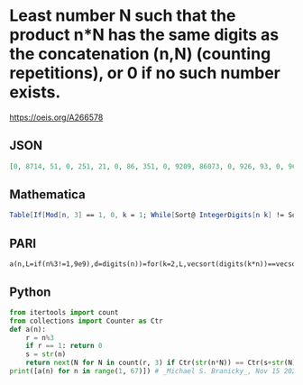 # Least number N such that the product n\*N has the same digits as the concatenation \(n,N\) \(counting repetitions\), or 0 if no such number exists\.
https://oeis.org/A266578
## JSON
```JSON
[0, 8714, 51, 0, 251, 21, 0, 86, 351, 0, 9209, 86073, 0, 926, 93, 0, 9635, 6012, 0, 8714, 6, 0, 9017, 651, 0, 401, 81, 0, 3701, 51, 0, 926, 40611, 0, 41, 936, 0, 3251, 6882, 0, 35, 678, 0, 9203, 3141, 0, 371, 2913, 0, 251, 3, 0, 635, 846, 0, 2171, 834, 0, 845, 21, 0, 1814, 585, 0, 281, 9843]
```
## Mathematica
```Mathematica
Table[If[Mod[n, 3] == 1, 0, k = 1; While[Sort@ IntegerDigits[n k] != Sort@ Join[IntegerDigits@ n, IntegerDigits@ k], k++]; k], {n, 66}]
```
## PARI
```PARI
a(n,L=if(n%3!=1,9e9),d=digits(n))=for(k=2,L,vecsort(digits(k*n))==vecsort(concat(d,digits(k)))&&return(k))
```
## Python
```Python
from itertools import count
from collections import Counter as Ctr
def a(n):
    r = n%3
    if r == 1: return 0
    s = str(n)
    return next(N for N in count(r, 3) if Ctr(str(n*N)) == Ctr(s+str(N)))
print([a(n) for n in range(1, 67)]) # _Michael S. Branicky_, Nov 15 2022
```
